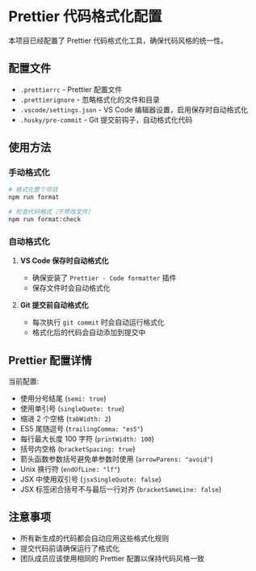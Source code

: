 # Prettier 代码格式化配置

本项目已经配置了 Prettier 代码格式化工具，确保代码风格的统一性。

## 配置文件

- `.prettierrc` - Prettier 配置文件
- `.prettierignore` - 忽略格式化的文件和目录
- `.vscode/settings.json` - VS Code 编辑器设置，启用保存时自动格式化
- `.husky/pre-commit` - Git 提交前钩子，自动格式化代码

## 使用方法

### 手动格式化

```bash
# 格式化整个项目
npm run format

# 检查代码格式（不修改文件）
npm run format:check
```

### 自动格式化

1. **VS Code 保存时自动格式化**

   - 确保安装了 `Prettier - Code formatter` 插件
   - 保存文件时会自动格式化

2. **Git 提交前自动格式化**
   - 每次执行 `git commit` 时会自动运行格式化
   - 格式化后的代码会自动添加到提交中

## Prettier 配置详情

当前配置:

- 使用分号结尾 (`semi: true`)
- 使用单引号 (`singleQuote: true`)
- 缩进 2 个空格 (`tabWidth: 2`)
- ES5 尾随逗号 (`trailingComma: "es5"`)
- 每行最大长度 100 字符 (`printWidth: 100`)
- 括号内空格 (`bracketSpacing: true`)
- 箭头函数参数括号避免单参数时使用 (`arrowParens: "avoid"`)
- Unix 换行符 (`endOfLine: "lf"`)
- JSX 中使用双引号 (`jsxSingleQuote: false`)
- JSX 标签闭合括号不与最后一行对齐 (`bracketSameLine: false`)

## 注意事项

- 所有新生成的代码都会自动应用这些格式化规则
- 提交代码前请确保运行了格式化
- 团队成员应该使用相同的 Prettier 配置以保持代码风格一致
